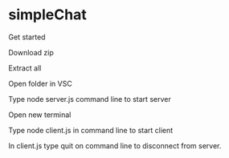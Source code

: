 # simpleChat

Get started

Download zip

Extract all

Open folder in VSC

Type node server.js command line to start server

Open new terminal

Type node client.js in command line to start client

In client.js type quit on command line to disconnect from server.

